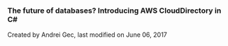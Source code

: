 ### The future of databases? Introducing AWS CloudDirectory in C# ###
Created by Andrei Gec, last modified on June 06, 2017

